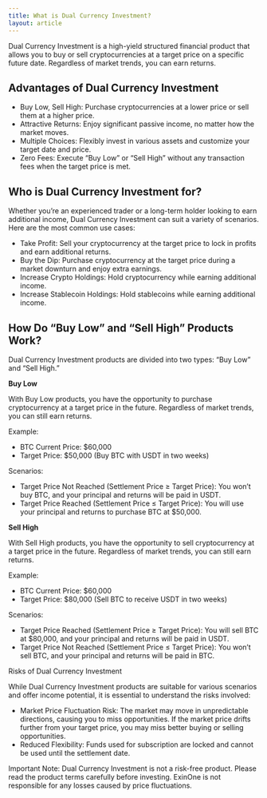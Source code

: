 ```yaml
---
title: What is Dual Currency Investment?
layout: article
---
```

Dual Currency Investment is a high-yield structured financial product that allows you to buy or sell cryptocurrencies at a target price on a specific future date. Regardless of market trends, you can earn returns.

## Advantages of Dual Currency Investment
- Buy Low, Sell High: Purchase cryptocurrencies at a lower price or sell them at a higher price.
- Attractive Returns: Enjoy significant passive income, no matter how the market moves.
- Multiple Choices: Flexibly invest in various assets and customize your target date and price.
- Zero Fees: Execute “Buy Low” or “Sell High” without any transaction fees when the target price is met.

## Who is Dual Currency Investment for?

Whether you’re an experienced trader or a long-term holder looking to earn additional income, Dual Currency Investment can suit a variety of scenarios. Here are the most common use cases:
- Take Profit: Sell your cryptocurrency at the target price to lock in profits and earn additional returns.
- Buy the Dip: Purchase cryptocurrency at the target price during a market downturn and enjoy extra earnings.
- Increase Crypto Holdings: Hold cryptocurrency while earning additional income.
- Increase Stablecoin Holdings: Hold stablecoins while earning additional income.

## How Do “Buy Low” and “Sell High” Products Work?

Dual Currency Investment products are divided into two types: “Buy Low” and “Sell High.”

**Buy Low**

With Buy Low products, you have the opportunity to purchase cryptocurrency at a target price in the future. Regardless of market trends, you can still earn returns.

Example:
- BTC Current Price: $60,000
- Target Price: $50,000 (Buy BTC with USDT in two weeks)

Scenarios:
- Target Price Not Reached (Settlement Price ≥ Target Price): You won’t buy BTC, and your principal and returns will be paid in USDT.
- Target Price Reached (Settlement Price ≤ Target Price): You will use your principal and returns to purchase BTC at $50,000.

**Sell High**

With Sell High products, you have the opportunity to sell cryptocurrency at a target price in the future. Regardless of market trends, you can still earn returns.

Example:
- BTC Current Price: $60,000
- Target Price: $80,000 (Sell BTC to receive USDT in two weeks)

Scenarios:
- Target Price Reached (Settlement Price ≥ Target Price): You will sell BTC at $80,000, and your principal and returns will be paid in USDT.
- Target Price Not Reached (Settlement Price ≤ Target Price): You won’t sell BTC, and your principal and returns will be paid in BTC.

Risks of Dual Currency Investment

While Dual Currency Investment products are suitable for various scenarios and offer income potential, it is essential to understand the risks involved:
- Market Price Fluctuation Risk: The market may move in unpredictable directions, causing you to miss opportunities. If the market price drifts further from your target price, you may miss better buying or selling opportunities.
- Reduced Flexibility: Funds used for subscription are locked and cannot be used until the settlement date.

Important Note: Dual Currency Investment is not a risk-free product. Please read the product terms carefully before investing. ExinOne is not responsible for any losses caused by price fluctuations.